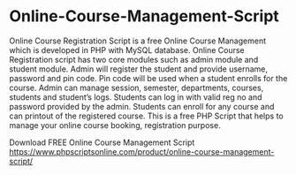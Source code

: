 # Online-Course-Management-Script
Online Course Registration Script is a free Online Course Management which is developed in PHP with MySQL database. Online Course Registration script has two core modules such as admin module and student module. Admin will register the student and provide username, password and pin code. Pin code will be used when a student enrolls for the course. Admin can manage session, semester, departments, courses, students and student’s logs. Students can log in with valid reg no and password provided by the admin. Students can enroll for any course and can printout of the registered course. This is a free PHP Script that helps to manage your online course booking, registration purpose.

Download FREE Online Course Management Script
https://www.phpscriptsonline.com/product/online-course-management-script/
